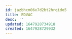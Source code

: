 ```yaml
---
id: jazbhcm06x7d2bt2hrqido5
title: EDVAC
desc: ''
updated: 1647928734918
created: 1647928729932
---
```


